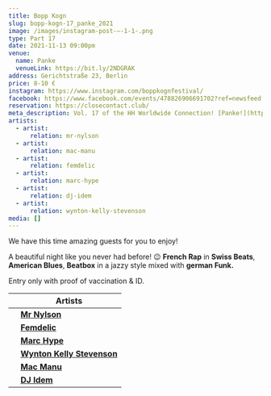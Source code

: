 ```yaml
---
title: Bopp Kogn
slug: bopp-kogn-17_panke_2021
image: /images/instagram-post-–-1-1-.png
type: Part 17
date: 2021-11-13 09:00pm
venue:
  name: Panke
  venueLink: https://bit.ly/2NDGRAK
address: Gerichtstraße 23, Berlin
price: 8-10 €
instagram: https://www.instagram.com/boppkognfestival/
facebook: https://www.facebook.com/events/478826906691702?ref=newsfeed
reservation: https://closecontact.club/
meta_description: Vol. 17 of the HH Worldwide Connection! [Panke!](https://www.pankeculture.com/)
artists:
  - artist:
      relation: mr-nylson
  - artist:
      relation: mac-manu
  - artist:
      relation: femdelic
  - artist:
      relation: marc-hype
  - artist:
      relation: dj-idem
  - artist:
      relation: wynton-kelly-stevenson
media: []
---
```

We have this time amazing guests for you to enjoy!

A beautiful night like you never had before! 😉
**French Rap** in **Swiss Beats**, **American Blues**,
**Beatbox** in a jazzy style mixed with **german Funk.**

Entry only with proof of vaccination & ID.

|     | **Artists**                                                                            |
| --- | -------------------------------------------------------------------------------------- |
|     | **[Mr Nylson](https://bopp-kogn.africa/artists/mr-nylson/)**                           |
|     | **[Femdelic](https://bopp-kogn.africa/artists/femdelic/)**                             |
|     | **[Marc Hype](https://bopp-kogn.africa/artists/marc-hype/)**                           |
|     | **[Wynton Kelly Stevenson](https://bopp-kogn.africa/artists/wynton-kelly-stevenson/)** |
|     | **[Mac Manu](https://bopp-kogn.africa/artists/mac-manu/)**                             |
|     | **[DJ Idem](https://bopp-kogn.africa/artists/dj-idem/)**                               |